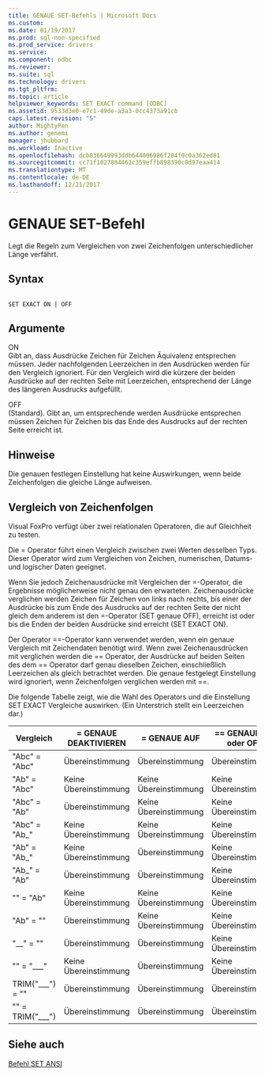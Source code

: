 ```yaml
---
title: GENAUE SET-Befehls | Microsoft Docs
ms.custom: 
ms.date: 01/19/2017
ms.prod: sql-non-specified
ms.prod_service: drivers
ms.service: 
ms.component: odbc
ms.reviewer: 
ms.suite: sql
ms.technology: drivers
ms.tgt_pltfrm: 
ms.topic: article
helpviewer_keywords: SET EXACT command [ODBC]
ms.assetid: 9533d3e0-e7c1-49de-a3a3-0cc4373a91cb
caps.latest.revision: "5"
author: MightyPen
ms.author: genemi
manager: jhubbard
ms.workload: Inactive
ms.openlocfilehash: dcb836649993ddb644006986f284f0c0a362ed81
ms.sourcegitcommit: cc71f1027884462c359effb898390c8d97eaa414
ms.translationtype: MT
ms.contentlocale: de-DE
ms.lasthandoff: 12/21/2017
---
```

# <a name="set-exact-command"></a>GENAUE SET-Befehl
Legt die Regeln zum Vergleichen von zwei Zeichenfolgen unterschiedlicher Länge verfährt.  
  
## <a name="syntax"></a>Syntax  
  
```  
  
SET EXACT ON | OFF  
```  
  
## <a name="arguments"></a>Argumente  
 ON  
 Gibt an, dass Ausdrücke Zeichen für Zeichen Äquivalenz entsprechen müssen. Jeder nachfolgenden Leerzeichen in den Ausdrücken werden für den Vergleich ignoriert. Für den Vergleich wird die kürzere der beiden Ausdrücke auf der rechten Seite mit Leerzeichen, entsprechend der Länge des längeren Ausdrucks aufgefüllt.  
  
 OFF  
 (Standard). Gibt an, um entsprechende werden Ausdrücke entsprechen müssen Zeichen für Zeichen bis das Ende des Ausdrucks auf der rechten Seite erreicht ist.  
  
## <a name="remarks"></a>Hinweise  
 Die genauen festlegen Einstellung hat keine Auswirkungen, wenn beide Zeichenfolgen die gleiche Länge aufweisen.  
  
## <a name="string-comparisons"></a>Vergleich von Zeichenfolgen  
 Visual FoxPro verfügt über zwei relationalen Operatoren, die auf Gleichheit zu testen.  
  
 Die = Operator führt einen Vergleich zwischen zwei Werten desselben Typs. Dieser Operator wird zum Vergleichen von Zeichen, numerischen, Datums- und logischer Daten geeignet.  
  
 Wenn Sie jedoch Zeichenausdrücke mit Vergleichen der =-Operator, die Ergebnisse möglicherweise nicht genau den erwarteten. Zeichenausdrücke verglichen werden Zeichen für Zeichen von links nach rechts, bis einer der Ausdrücke bis zum Ende des Ausdrucks auf der rechten Seite der nicht gleich dem anderem ist den =-Operator (SET genaue OFF), erreicht ist oder bis die Enden der beiden Ausdrücke sind erreicht (SET EXACT ON).  
  
 Der Operator ==-Operator kann verwendet werden, wenn ein genaue Vergleich mit Zeichendaten benötigt wird. Wenn zwei Zeichenausdrücken mit verglichen werden die == Operator, der Ausdrücke auf beiden Seiten des dem == Operator darf genau dieselben Zeichen, einschließlich Leerzeichen als gleich betrachtet werden. Die genaue festgelegt Einstellung wird ignoriert, wenn Zeichenfolgen verglichen werden mit ==.  
  
 Die folgende Tabelle zeigt, wie die Wahl des Operators und die Einstellung SET EXACT Vergleiche auswirken. (Ein Unterstrich stellt ein Leerzeichen dar.)  
  
|Vergleich|= GENAUE DEAKTIVIEREN|= GENAUE AUF|== GENAUE ON oder OFF|  
|----------------|------------------|-----------------|--------------------------|  
|"Abc" = "Abc"|Übereinstimmung|Übereinstimmung|Übereinstimmung|  
|"Ab" = "Abc"|Keine Übereinstimmung|Keine Übereinstimmung|Keine Übereinstimmung|  
|"Abc" = "Ab"|Übereinstimmung|Keine Übereinstimmung|Keine Übereinstimmung|  
|"Abc" = "Ab_"|Keine Übereinstimmung|Keine Übereinstimmung|Keine Übereinstimmung|  
|"Ab" = "Ab_"|Keine Übereinstimmung|Übereinstimmung|Keine Übereinstimmung|  
|"Ab_" = "Ab"|Übereinstimmung|Übereinstimmung|Keine Übereinstimmung|  
|"" = "Ab"|Keine Übereinstimmung|Keine Übereinstimmung|Keine Übereinstimmung|  
|"Ab" = ""|Übereinstimmung|Keine Übereinstimmung|Keine Übereinstimmung|  
|"__" = ""|Übereinstimmung|Übereinstimmung|Keine Übereinstimmung|  
|"" = "___"|Keine Übereinstimmung|Übereinstimmung|Keine Übereinstimmung|  
|TRIM("___") = ""|Übereinstimmung|Übereinstimmung|Übereinstimmung|  
|"" = TRIM("___")|Übereinstimmung|Übereinstimmung|Übereinstimmung|  
  
## <a name="see-also"></a>Siehe auch  
 [Befehl SET ANSI](../../odbc/microsoft/set-ansi-command.md)
